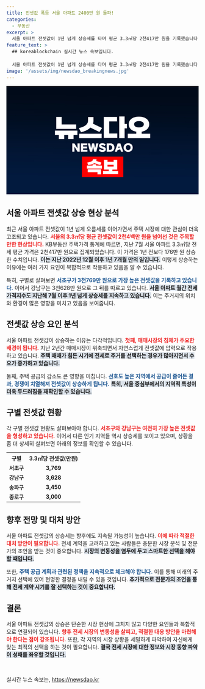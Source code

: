 ```yaml
---
title: 전셋값 폭등 서울 아파트 2400만 원 돌파!
categories:
  - 부동산
excerpt: >
  서울 아파트 전셋값이 1년 넘게 상승세를 타며 평균 3.3㎡당 2천417만 원을 기록했습니다. 서초구가 최고가격을 자랑하며, 전세 시장의 변화를 이끌고 있는 주요 요인들은 무엇일까요? 클릭해 더 알아보세요!
feature_text: >
  ## koreablockchain 실시간 뉴스 속보입니다.

  서울 아파트 전셋값이 1년 넘게 상승세를 타며 평균 3.3㎡당 2천417만 원을 기록했습니다. 서초구가 최고가격을 자랑하며, 전세 시장의 변화를 이끌고 있는 주요 요인들은 무엇일까요? 클릭해 더 알아보세요!
image: '/assets/img/newsdao_breakingnews.jpg'
---
```


<p><img src="/assets/img/newsdao_breakingnews.jpg" alt="koreablockchain 속보" /></p>

<h2 data-ke-size="size26">서울 아파트 전셋값 상승 현상 분석</h2>

<p data-ke-size="size16">최근 서울 아파트 전셋값이 1년 넘게 오름세를 이어가면서 주택 시장에 대한 관심이 더욱 고조되고 있습니다. <b><span style="color: #ee2323;">서울의 3.3㎡당 평균 전셋값이 2천4백만 원을 넘어선 것은 주목할 만한 현상입니다.</span></b> KB부동산 주택가격 통계에 따르면, 지난 7월 서울 아파트 3.3㎡당 전세 평균 가격은 2천417만 원으로 집계되었습니다. 이 가격은 1년 전보다 176만 원 상승한 수치입니다. <b><span style="background-color: #21538527;">이는 지난 2022년 12월 이후 1년 7개월 만의 일입니다.</span></b> 이렇게 상승하는 이유에는 여러 가지 요인이 복합적으로 작용하고 있음을 알 수 있습니다. </p>

<p data-ke-size="size16">특히, 구별로 살펴보면 <b><span style="color: #1a5490;">서초구가 3천769만 원으로 가장 높은 전셋값을 기록하고 있습니다.</span></b> 이어서 강남구는 3천628만 원으로 그 뒤를 따르고 있습니다. <b><span style="background-color: #21538527;">서울 아파트 월간 전세가격지수도 지난해 7월 이후 1년 넘게 상승세를 지속하고 있습니다.</span></b> 이는 주거지의 위치와 환경이 많은 영향을 미치고 있음을 보여줍니다. </p>

<h2 data-ke-size="size26">전셋값 상승 요인 분석</h2>

<p data-ke-size="size16">서울 아파트 전셋값이 상승하는 이유는 다각적입니다. <b><span style="color: #ee2323;">첫째, 매매시장의 침체가 주요한 배경이 됩니다.</span></b> 지난 2년간 매매시장이 위축되면서 자연스럽게 전셋값에 압력으로 작용하고 있습니다. <b><span style="background-color: #21538527;">주택 매매가 힘든 시기에 전세로 주거를 선택하는 경우가 많아지면서 수요가 증가하고 있습니다.</span></b></p>

<p data-ke-size="size16">둘째, 주택 공급의 감소도 큰 영향을 미칩니다. <b><span style="color: #1a5490;">선호도 높은 지역에서 공급이 줄어든 결과, 경쟁이 치열해져 전셋값이 상승하게 됩니다.</span></b> <b><span style="background-color: #21538527;">특히, 서울 중심부에서의 지역적 특성이 더욱 두드러짐을 재확인할 수 있습니다.</span></b> </p>

<h2 data-ke-size="size26">구별 전셋값 현황</h2>

<p data-ke-size="size16">각 구별 전셋값 현황도 살펴보아야 합니다. <b><span style="color: #ee2323;">서초구와 강남구는 여전히 가장 높은 전셋값을 형성하고 있습니다.</span></b> 이어서 다른 인기 지역들 역시 상승세를 보이고 있으며, 상황을 좀 더 상세히 살펴보면 아래의 정보를 확인할 수 있습니다.</p>

<table>
    <tr>
        <th style="text-align: center;"><b>구별</b></th>
        <th style="text-align: center;"><b>3.3㎡당 전셋값(만원)</b></th>
    </tr>
    <tr>
        <td style="text-align: center; height: 17px;"><b>서초구</b></td>
        <td style="text-align: center; height: 17px;"><b>3,769</b></td>
    </tr>
    <tr>
        <td style="text-align: center; height: 17px;"><b>강남구</b></td>
        <td style="text-align: center; height: 17px;"><b>3,628</b></td>
    </tr>
    <tr>
        <td style="text-align: center; height: 17px;"><b>송파구</b></td>
        <td style="text-align: center; height: 17px;"><b>3,450</b></td>
    </tr>
    <tr>
        <td style="text-align: center; height: 17px;"><b>종로구</b></td>
        <td style="text-align: center; height: 17px;"><b>3,000</b></td>
    </tr>
</table>

<h2 data-ke-size="size26">향후 전망 및 대처 방안</h2>

<p data-ke-size="size16">서울 아파트 전셋값의 상승세는 향후에도 지속될 가능성이 높습니다. <b><span style="color: #ee2323;">이에 따라 적절한 대처 방안이 필요합니다.</span></b> 전세 계약을 고려하고 있는 사람들은 충분한 시장 분석 및 전문가의 조언을 받는 것이 중요합니다. <b><span style="background-color: #21538527;">시장의 변동성을 염두에 두고 스마트한 선택을 해야 할 때입니다.</span></b></p>

<p data-ke-size="size16">또한, <b><span style="color: #1a5490;">주택 공급 계획과 관련된 정책을 지속적으로 체크해야 합니다.</span></b> 이를 통해 미래의 주거지 선택에 있어 현명한 결정을 내릴 수 있을 것입니다. <b><span style="background-color: #21538527;">추가적으로 전문가의 조언을 통해 전세 계약 시기를 잘 선택하는 것이 중요합니다.</span></b></p>

<h2 data-ke-size="size26">결론</h2>

<p data-ke-size="size16">서울 아파트 전셋값의 상승은 단순한 시장 현상에 그치지 않고 다양한 요인들과 복합적으로 연결되어 있습니다. <b><span style="color: #ee2323;">향후 전세 시장의 변동성을 살피고, 적절한 대응 방안을 마련해야 한다는 점이 강조됩니다.</span></b> 또한, 각 지역의 시장 상황을 세밀하게 파악하여 자신에게 맞는 최적의 선택을 하는 것이 필요합니다. <b><span style="background-color: #21538527;">결국 전세 시장에 대한 정보와 시장 동향 파악이 성패를 좌우할 것입니다.</span></b></p>

<p data-ke-size="size16">&nbsp;</p>
실시간 뉴스 속보는, <a href="https://newsdao.kr" rel="dofollow">https://newsdao.kr</a>


